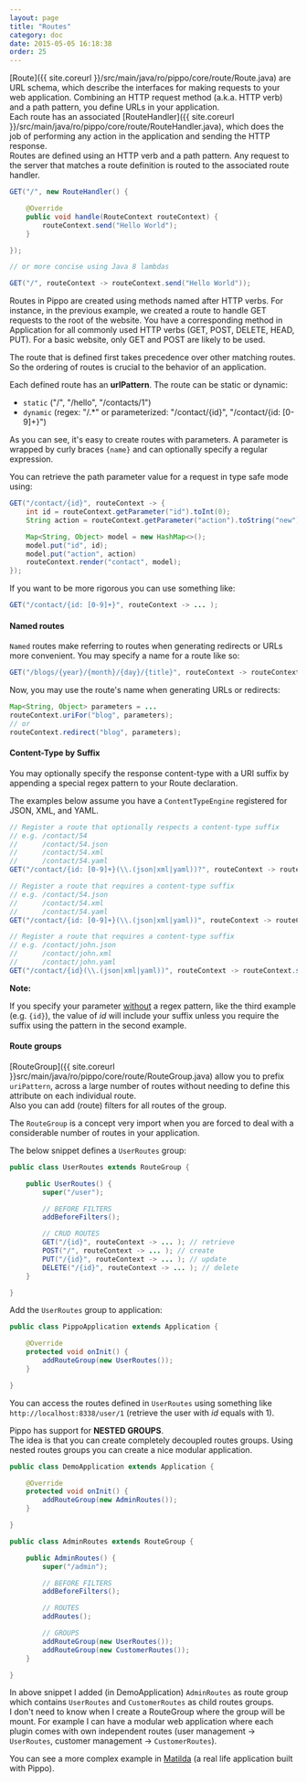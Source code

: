 ```yaml
---
layout: page
title: "Routes"
category: doc
date: 2015-05-05 16:18:38
order: 25
---
```


[Route]({{ site.coreurl }}/src/main/java/ro/pippo/core/route/Route.java) are URL schema, which describe the interfaces for making requests to your web application. Combining an HTTP request method (a.k.a. HTTP verb) and a path pattern, you define URLs in your application.  
Each route has an associated [RouteHandler]({{ site.coreurl }}/src/main/java/ro/pippo/core/route/RouteHandler.java), which does the job of performing any action in the application and sending the HTTP response.  
Routes are defined using an HTTP verb and a path pattern. Any request to the server that matches a route definition is routed to the associated route handler.

```java
GET("/", new RouteHandler() {

    @Override
    public void handle(RouteContext routeContext) {
        routeContext.send("Hello World");
    }

});

// or more concise using Java 8 lambdas

GET("/", routeContext -> routeContext.send("Hello World"));
```

Routes in Pippo are created using methods named after HTTP verbs. For instance, in the previous example, we created a route to handle GET requests to the root of the website. You have a corresponding method in Application for all commonly used HTTP verbs (GET, POST, DELETE, HEAD, PUT). For a basic website, only GET and POST are likely to be used.

The route that is defined first takes precedence over other matching routes. So the ordering of routes is crucial to the behavior of an application.

Each defined route has an __urlPattern__.
The route can be static or dynamic:

- `static` ("/", "/hello", "/contacts/1")
- `dynamic` (regex: "/.*" or parameterized: "/contact/{id}", "/contact/{id: [0-9]+}")

As you can see, it's easy to create routes with parameters. A parameter is wrapped by curly braces `{name}` and can optionally specify a regular expression.

You can retrieve the path parameter value for a request in type safe mode using:

```java
GET("/contact/{id}", routeContext -> {
    int id = routeContext.getParameter("id").toInt(0);
    String action = routeContext.getParameter("action").toString("new");

    Map<String, Object> model = new HashMap<>();
    model.put("id", id);
    model.put("action", action)
    routeContext.render("contact", model);
});
```

If you want to be more rigorous you can use something like:

```java
GET("/contact/{id: [0-9]+}", routeContext -> ... );
```

#### Named routes

`Named` routes make referring to routes when generating redirects or URLs more convenient. You may specify a name for a route like so:

```java
GET("/blogs/{year}/{month}/{day}/{title}", routeContext -> routeContext.render("myTemplate")).named("blog");
```

Now, you may use the route's name when generating URLs or redirects:

```java
Map<String, Object> parameters = ...
routeContext.uriFor("blog", parameters);
// or
routeContext.redirect("blog", parameters);
```
#### Content-Type by Suffix

You may optionally specify the response content-type with a URI suffix by appending a special regex pattern to your Route declaration.

The examples below assume you have a `ContentTypeEngine` registered for JSON, XML, and YAML.

```java
// Register a route that optionally respects a content-type suffix
// e.g. /contact/54
//      /contact/54.json
//      /contact/54.xml
//      /contact/54.yaml
GET("/contact/{id: [0-9]+}(\\.(json|xml|yaml))?", routeContext -> routeContext.send(contact));

// Register a route that requires a content-type suffix
// e.g. /contact/54.json
//      /contact/54.xml
//      /contact/54.yaml
GET("/contact/{id: [0-9]+}(\\.(json|xml|yaml))", routeContext -> routeContext.send(contact));

// Register a route that requires a content-type suffix
// e.g. /contact/john.json
//      /contact/john.xml
//      /contact/john.yaml
GET("/contact/{id}(\\.(json|xml|yaml))", routeContext -> routeContext.send(contact));
```

**Note:**

If you specify your parameter <u>without</u> a regex pattern, like the third example (e.g. `{id}`), the value of *id* will include your suffix unless you require the suffix using the pattern in the second example.

#### Route groups

[RouteGroup]({{ site.coreurl }}src/main/java/ro/pippo/core/route/RouteGroup.java) allow you to prefix <code>uriPattern</code>,
across a large number of routes without needing to define this attribute on each individual route.   
Also you can add (route) filters for all routes of the group.

The `RouteGroup` is a concept very import when you are forced to deal with a considerable number of routes in your application.  

The below snippet defines a `UserRoutes` group:

```java
public class UserRoutes extends RouteGroup {

    public UserRoutes() {
        super("/user");

        // BEFORE FILTERS
        addBeforeFilters();

        // CRUD ROUTES
        GET("/{id}", routeContext -> ... ); // retrieve
        POST("/", routeContext -> ... ); // create
        PUT("/{id}", routeContext -> ... ); // update
        DELETE("/{id}", routeContext -> ... ); // delete
    }

}
```

Add the `UserRoutes` group to application:

```java
public class PippoApplication extends Application {

    @Override
    protected void onInit() {
        addRouteGroup(new UserRoutes());
    }

}
```

You can access the routes defined in `UserRoutes` using something like `http://localhost:8338/user/1` (retrieve the user with _id_ equals with 1).

Pippo has support for __NESTED GROUPS__.  
The idea is that you can create completely decoupled routes groups. Using nested routes groups you can create a nice modular application.

```java
public class DemoApplication extends Application {

    @Override
    protected void onInit() {
        addRouteGroup(new AdminRoutes());
    }

}

public class AdminRoutes extends RouteGroup {

    public AdminRoutes() {
        super("/admin");

        // BEFORE FILTERS
        addBeforeFilters();

        // ROUTES
        addRoutes();

        // GROUPS
        addRouteGroup(new UserRoutes());
        addRouteGroup(new CustomerRoutes());
    }

}
```

In above snippet I added (in DemoApplication) `AdminRoutes` as route group which contains `UserRoutes` and `CustomerRoutes` as child routes groups.   
I don't need to know when I create a RouteGroup where the group will be mount. For example I can have a modular web application where each plugin comes with own independent routes (user management -> `UserRoutes`, customer management -> `CustomerRoutes`).  
  
You can see a more complex example in [Matilda](https://github.com/decebals/matilda/blob/master/src/main/java/ro/fortsoft/matilda/PippoApplication.java#L108) (a real life application built with Pippo).
 
